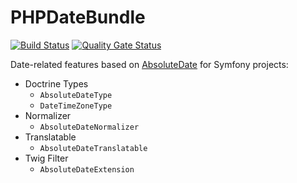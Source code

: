 # PHPDateBundle

[![Build Status](https://github.com/assoconnect/php-date-bundle/actions/workflows/build.yml/badge.svg)](https://github.com/assoconnect/php-date-bundle/actions/workflows/build.yml)
[![Quality Gate Status](https://sonarcloud.io/api/project_badges/measure?project=assoconnect_php-date-bundle&metric=alert_status)](https://sonarcloud.io/dashboard?id=assoconnect_php-date-bundle)

Date-related features based on [AbsoluteDate](https://github.com/assoconnect/php-date) for Symfony projects:
- Doctrine Types
  - `AbsoluteDateType`
  - `DateTimeZoneType`
- Normalizer
  - `AbsoluteDateNormalizer`
- Translatable
  - `AbsoluteDateTranslatable`
- Twig Filter
  - `AbsoluteDateExtension`
